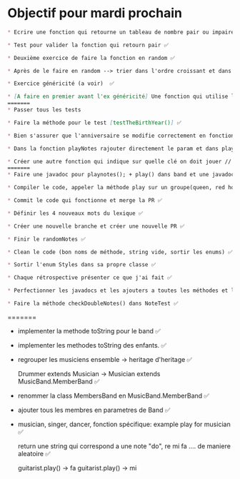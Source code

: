 # Objectif pour mardi prochain
```markdown
* Ecrire une fonction qui retourne un tableau de nombre pair ou impaire ou les deux d'une certaine taille(en param mettre pair impaire et les deux) dans l'ordre croissant ✅ 

* Test pour valider la fonction qui retourn pair ✅

* Deuxième exercice de faire la fonction en random ✅

* Après de le faire en random --> trier dans l'ordre croissant et dans l'ordre décroissant[bonus] ✅

* Exercice généricité (a voir)  ✅

* [A faire en premier avant l'ex généricité] Une fonction qui utilise le théoreme de pythagore (retourne le 3ème coté) [Exercice de la taille de l'écran] ✅
=======
* Passer tous les tests 

* Faire la méthode pour le test [testTheBirthYear()] ✅

* Bien s'assurer que l'anniversaire se modifie correctement en fonction avec la méthode [testTheBirthdayFunction()] ✅

* Dans la fonction playNotes rajouter directement le param et dans play (fonction descendante) ✅ // rajouter les tests directs ✅

* Créer une autre fonction qui indique sur quelle clé on doit jouer // de maniere aléatoire // écrire tout les tests dabords ✅
=======
* Faire une javadoc pour playnotes(); + play() dans band et une javadoc pour playBand(); ✅

* Compiler le code, appeler la méthode play sur un groupe(queen, red hot etc..) ✅

* Commit le code qui fonctionne et merge la PR ✅

* Définir les 4 nouveaux mots du lexique ✅

* Créer une nouvelle branche et créer une nouvelle PR ✅

* Finir le randomNotes ✅

* Clean le code (bon noms de méthode, string vide, sortir les enums) ✅

* Sortir l'enum Styles dans sa propre classe ✅

* Chaque rétrospective présenter ce que j'ai fait ✅

* Perfectionner les javadocs et les ajouters a toutes les méthodes et les attributs ✅

* Faire la méthode checkDoubleNotes() dans NoteTest ✅
```
=======
* implementer la methode toString pour le band ✅
* implementer les methodes toString des enfants. ✅

* regrouper les musiciens ensemble -> heritage d'heritage ✅
  
    Drummer extends Musician -> Musician extends MusicBand.MemberBand ✅

* renommer la class MembersBand en MusicBand.MemberBand ✅ 

* ajouter tous les membres en parametres de Band ✅

* musician, singer, dancer, fonction spécifique: example play for musician ✅
    
    return une string qui correspond a une note "do", re mi fa .... de maniere aleatoire ✅

    guitarist.play() -> fa
    guitarist.play() -> mi
```
